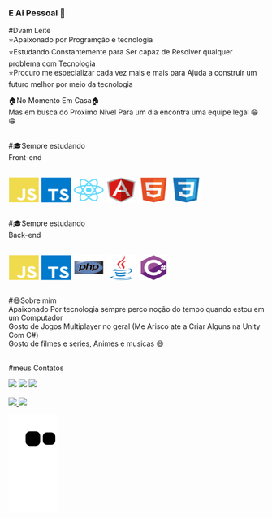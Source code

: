 ### E Ai Pessoal 👋

#Dvam Leite
<br/>:star:Apaixonado por Programção e tecnologia 
<br/>:star:Estudando Constantemente para Ser capaz de Resolver qualquer problema com Tecnologia 
<br/>:star:Procuro me especializar cada vez mais e mais para Ajuda a construir um futuro melhor por meio da tecnologia 

:house:No Momento Em Casa:house:<br/> Mas em busca do Proximo Nivel Para um dia encontra uma equipe legal :grin::grin:

<br/>#:mortar_board:Sempre estudando<br/> Front-end
<div style="display: inline_block"><br>
  <img align="center" alt="dvam-Js" height="50" width="60" src="https://raw.githubusercontent.com/devicons/devicon/master/icons/javascript/javascript-plain.svg">
  <img align="center" alt="dvam-Ts" height="50" width="60" src="https://raw.githubusercontent.com/devicons/devicon/master/icons/typescript/typescript-plain.svg">
  <img align="center" alt="dvam-React" height="50" width="60" src="https://raw.githubusercontent.com/devicons/devicon/master/icons/react/react-original.svg">
 <img align="center" alt="dvam-React" height="50" width="60" src="https://raw.githubusercontent.com/devicons/devicon/master/icons/angularjs/angularjs-original.svg">
  <img align="center" alt="dvam-HTML" height="50" width="60" src="https://raw.githubusercontent.com/devicons/devicon/master/icons/html5/html5-original.svg">
  <img align="center" alt="dvam-CSS" height="50" width="60" src="https://raw.githubusercontent.com/devicons/devicon/master/icons/css3/css3-original.svg">  
</div>

<br/>#:mortar_board:Sempre estudando<br/> Back-end
<div style="display: inline_block"><br>
  <img align="center" alt="dvam-Js" height="50" width="60" src="https://raw.githubusercontent.com/devicons/devicon/master/icons/javascript/javascript-plain.svg">
  <img align="center" alt="dvam-Ts" height="50" width="60" src="https://raw.githubusercontent.com/devicons/devicon/master/icons/typescript/typescript-plain.svg">
  <img align="center" alt="dvam-Csharp" height="50" width="60" src="https://raw.githubusercontent.com/devicons/devicon/master/icons/php/php-original.svg">
 <img align="center" alt="dvam-Csharp" height="50" width="60" src="https://raw.githubusercontent.com/devicons/devicon/master/icons/java/java-original.svg">
  <img align="center" alt="dvam-Csharp" height="50" width="60" src="https://raw.githubusercontent.com/devicons/devicon/master/icons/csharp/csharp-original.svg">   
</div>



<br/>#:smile:Sobre mim
<br/>Apaixonado Por tecnologia sempre perco noção do tempo quando estou em um Computador 
<br/>Gosto de Jogos Multiplayer no geral (Me Arisco ate a Criar Alguns na Unity Com C#)
<br/>Gosto de filmes e series, Animes e musicas :smile:

<br/>#meus Contatos<br/>

<div>  
  <a href="https://instagram.com/dvamlds" target="_blank"><img src="https://img.shields.io/badge/-Instagram-%23E4405F?style=for-the-badge&logo=instagram&logoColor=white" target="_blank"></a> 
  <a href = "mailto:dvanlds@gmail.com"><img src="https://img.shields.io/badge/-Gmail-%23333?style=for-the-badge&logo=gmail&logoColor=white" target="_blank"></a>
  <a href="https://www.linkedin.com/in/dvam-leite-da-silva-010168192" target="_blank"><img src="https://img.shields.io/badge/-LinkedIn-%230077B5?style=for-the-badge&logo=linkedin&logoColor=white" target="_blank"></a> 
 
</div>
<br/>
 <div>
  <a href="https://github.com/dvamleite">
  <img height="180em" src="https://github-readme-stats.vercel.app/api?username=dvamleite&show_icons=true&theme=merko&include_all_commits=true&count_private=true"/>
  <img height="180em" src="https://github-readme-stats.vercel.app/api/top-langs/?username=dvamleite&layout=compact&langs_count=7&theme=merko"/>
</div>
 
 ![Snake animation](https://github.com/rafaballerini/rafaballerini/blob/output/github-contribution-grid-snake.svg)

<!--
**dvamleite/dvamleite** is a ✨ _special_ ✨ repository because its `README.md` (this file) appears on your GitHub profile.

[![Anurag's GitHub stats](https://github-readme-stats.vercel.app/api?username=dvamleite=anuraghazra)](https://github.com/anuraghazra/github-readme-stats)


Here are some ideas to get you started:

- 🔭 I’m currently working on ...
- 🌱 I’m currently learning ...
- 👯 I’m looking to collaborate on ...
- 🤔 I’m looking for help with ...
- 💬 Ask me about ...
- 📫 How to reach me: ...
- 😄 Pronouns: ...
- ⚡ Fun fact: ...
-->
